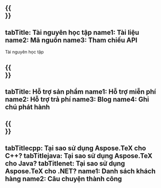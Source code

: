 ﻿---
translation: true
deploy: false
---

{{<section learningresources>}}
---
tabTitle: Tài nguyên học tập
name1: Tài liệu
name2: Mã nguồn
name3: Tham chiếu API
---

Tài nguyên học tập

{{<section support>}}
---
tabTitle: Hỗ trợ sản phẩm
name1: Hỗ trợ miễn phí
name2: Hỗ trợ trả phí
name3: Blog
name4: Ghi chú phát hành
---

{{<section why>}}
---
tabTitlecpp: Tại sao sử dụng Aspose.TeX cho C++?
tabTitlejava: Tại sao sử dụng Aspose.TeX cho Java?
tabTitlenet: Tại sao sử dụng Aspose.TeX cho .NET?
name1: Danh sách khách hàng
name2: Câu chuyện thành công
---




